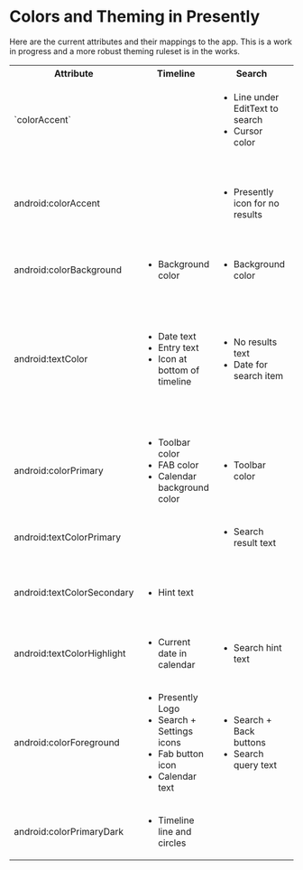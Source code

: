 # Colors and Theming in Presently

Here are the current attributes and their mappings to the app. This is a work in progress and a more robust theming ruleset is in the works.

<table>
  <tbody>
    <tr>
      <th align="center">Attribute</th>
      <th align="center">Timeline</th>
      <th align="center">Search</th>
      <th align="center">Entry</th>
      <th align="center">Settings</th>
    <tr>
      <td>`colorAccent`</td>
      <td> </td>
      <td>
          <ul>
            <li>Line under EditText to search</li>
            <li>Cursor color</li>
          </ul>
      </td>
      <td>
                <ul>
                  <li>Cursor color</li>
                </ul>
            </td>
        <td>
                  <ul>
                    <li>Switch for setting</li>
                    <li>Selected hour color</li>
                  </ul>
              </td>
    <tr>
      <td>android:colorAccent</td>
      <td>   </td>
      <td>
          <ul>
            <li>Presently icon for no results</li>
          </ul>
      </td>
      <td>   </td>
      <td>
        <ul>
          <li>Settings section header text</li>
          <li>TimePicker header background</li>
        </ul>
      </td>
    <tr>
      <td>android:colorBackground</td>
      <td> 
          <ul>
            <li>Background color</li>
          </ul> 
      </td>
      <td>
          <ul>
            <li>Background color</li>
          </ul> 
      </td>
      <td>
          <ul>
            <li>Background color</li>
          </ul> 
      </td>
      <td>
        <ul>
            <li>Background color</li>
          </ul> 
      </td>
    <tr>
      <td>android:textColor</td>
      <td> 
         <ul>
            <li>Date text</li>
            <li>Entry text</li>
            <li>Icon at bottom of timeline</li>
          </ul>
      </td>
      <td>
          <ul>
            <li>No results text</li>
            <li>Date for search item</li>
          </ul>
      </td>
      <td>
          <ul>
            <li>Date</li>
            <li>"I am/was grateful for"</li>
            <li>Divider lines</li>
            <li>Button color</li>
            <li>Share/idea button</li>
          </ul>
      </td>
      <td>
        <ul>
          <li>Settings item title</li>
          <li>Settings item icon</li>
        </ul>
      </td>
    <tr>
      <td>android:colorPrimary</td>
      <td> 
         <ul>
            <li>Toolbar color</li>
            <li>FAB color</li>
            <li>Calendar background color</li>
          </ul>
      </td>
      <td>
          <ul>
            <li>Toolbar color</li>
          </ul>
      </td>
      <td>      </td>
      <td>      </td>
    <tr>
      <td>android:textColorPrimary</td>
      <td>      </td>
      <td> 
         <ul>
            <li>Search result text</li>
          </ul>
      </td>
      <td>
          <ul>
            <li>Entry content text</li>
          </ul>
      </td>
      <td>      </td>
    <tr>
      <td>android:textColorSecondary</td>
      <td> 
         <ul>
            <li>Hint text</li>
          </ul>
      </td>
      <td>      </td>
      <td>
          <ul>
            <li>Hint text for entry content</li>
            <li>Quote text</li>
          </ul>
      </td>
      <td>
          <ul>
            <li>Settings item description text</li>
          </ul>
      </td>
    <tr>
      <td>android:textColorHighlight</td>
      <td> 
               <ul>
                  <li>Current date in calendar</li>
                </ul>
            </td>
      <td> 
         <ul>
            <li>Search hint text</li>
          </ul>
      </td>
      <td>      </td>
      <td>      </td>
    <tr>
      <td>android:colorForeground</td>
      <td> 
         <ul>
            <li>Presently Logo</li>
            <li>Search + Settings icons</li>
            <li>Fab button icon</li>
            <li>Calendar text</li>
          </ul>
      </td>
      <td> 
         <ul>
            <li>Search + Back buttons</li>
            <li>Search query text</li>
          </ul>
      </td>
      <td>      </td>
      <td>      </td>
    <tr>
      <td>android:colorPrimaryDark</td>
      <td> 
         <ul>
            <li>Timeline line and circles</li>
          </ul>
      </td>
      <td>      </td>
      <td>      </td>
      <td>      </td>
  </tbody>
</table>